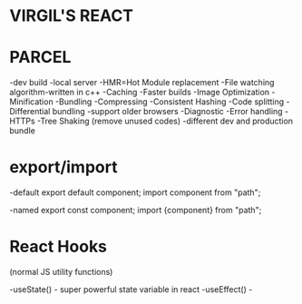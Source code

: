 # VIRGIL'S REACT


# PARCEL
-dev build
-local server
-HMR=Hot Module replacement
-File watching algorithm-written in c++
-Caching -Faster builds
-Image Optimization
-Minification 
-Bundling
-Compressing
-Consistent Hashing
-Code splitting
-Differential bundling -support older browsers
-Diagnostic
-Error handling
-HTTPs
-Tree Shaking (remove unused codes)
-different dev and production bundle


# export/import

-default
export default component;
import component from "path";

-named
export const component;
import {component} from "path";

# React Hooks
(normal JS utility functions)

 -useState() - super powerful state variable in react
 -useEffect() -



